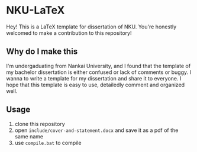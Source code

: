 # NKU-LaTeX

Hey! This is a LaTeX template for dissertation of NKU. You're honestly welcomed to make a contribution to this repository! 

## Why do I make this

I'm undergaduating from Nankai University, and I found that the template of my bachelor dissertation is either confused or lack of comments or buggy. I wanna to write a template for my dissertation and share it to everyone. I hope that this template is easy to use, detailedly comment and organized well.

## Usage

1. clone this repository
2. open `include/cover-and-statement.docx` and save it as a pdf of the same name
3. use `compile.bat` to compile




